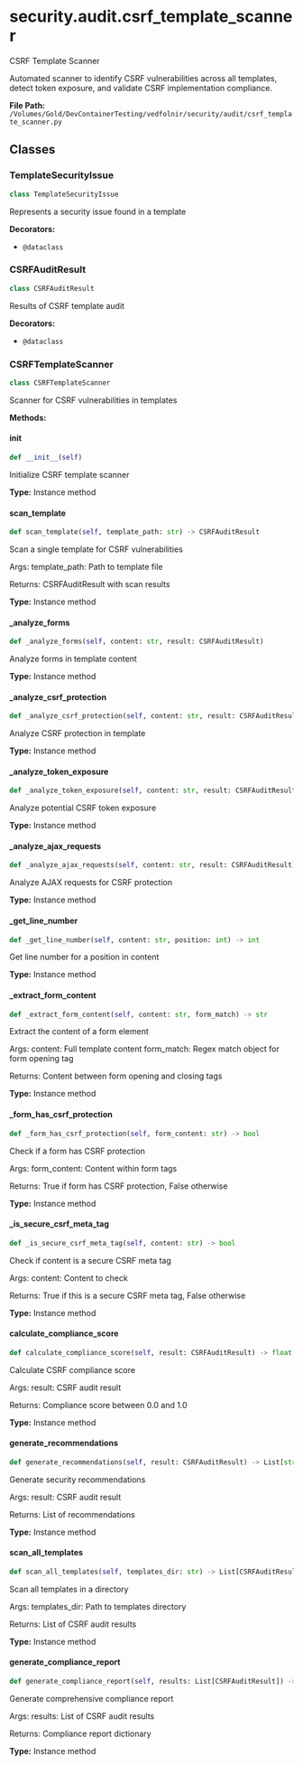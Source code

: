 # security.audit.csrf_template_scanner

CSRF Template Scanner

Automated scanner to identify CSRF vulnerabilities across all templates,
detect token exposure, and validate CSRF implementation compliance.

**File Path:** `/Volumes/Gold/DevContainerTesting/vedfolnir/security/audit/csrf_template_scanner.py`

## Classes

### TemplateSecurityIssue

```python
class TemplateSecurityIssue
```

Represents a security issue found in a template

**Decorators:**
- `@dataclass`

### CSRFAuditResult

```python
class CSRFAuditResult
```

Results of CSRF template audit

**Decorators:**
- `@dataclass`

### CSRFTemplateScanner

```python
class CSRFTemplateScanner
```

Scanner for CSRF vulnerabilities in templates

**Methods:**

#### __init__

```python
def __init__(self)
```

Initialize CSRF template scanner

**Type:** Instance method

#### scan_template

```python
def scan_template(self, template_path: str) -> CSRFAuditResult
```

Scan a single template for CSRF vulnerabilities

Args:
    template_path: Path to template file
    
Returns:
    CSRFAuditResult with scan results

**Type:** Instance method

#### _analyze_forms

```python
def _analyze_forms(self, content: str, result: CSRFAuditResult)
```

Analyze forms in template content

**Type:** Instance method

#### _analyze_csrf_protection

```python
def _analyze_csrf_protection(self, content: str, result: CSRFAuditResult)
```

Analyze CSRF protection in template

**Type:** Instance method

#### _analyze_token_exposure

```python
def _analyze_token_exposure(self, content: str, result: CSRFAuditResult)
```

Analyze potential CSRF token exposure

**Type:** Instance method

#### _analyze_ajax_requests

```python
def _analyze_ajax_requests(self, content: str, result: CSRFAuditResult)
```

Analyze AJAX requests for CSRF protection

**Type:** Instance method

#### _get_line_number

```python
def _get_line_number(self, content: str, position: int) -> int
```

Get line number for a position in content

**Type:** Instance method

#### _extract_form_content

```python
def _extract_form_content(self, content: str, form_match) -> str
```

Extract the content of a form element

Args:
    content: Full template content
    form_match: Regex match object for form opening tag
    
Returns:
    Content between form opening and closing tags

**Type:** Instance method

#### _form_has_csrf_protection

```python
def _form_has_csrf_protection(self, form_content: str) -> bool
```

Check if a form has CSRF protection

Args:
    form_content: Content within form tags
    
Returns:
    True if form has CSRF protection, False otherwise

**Type:** Instance method

#### _is_secure_csrf_meta_tag

```python
def _is_secure_csrf_meta_tag(self, content: str) -> bool
```

Check if content is a secure CSRF meta tag

Args:
    content: Content to check
    
Returns:
    True if this is a secure CSRF meta tag, False otherwise

**Type:** Instance method

#### calculate_compliance_score

```python
def calculate_compliance_score(self, result: CSRFAuditResult) -> float
```

Calculate CSRF compliance score

Args:
    result: CSRF audit result
    
Returns:
    Compliance score between 0.0 and 1.0

**Type:** Instance method

#### generate_recommendations

```python
def generate_recommendations(self, result: CSRFAuditResult) -> List[str]
```

Generate security recommendations

Args:
    result: CSRF audit result
    
Returns:
    List of recommendations

**Type:** Instance method

#### scan_all_templates

```python
def scan_all_templates(self, templates_dir: str) -> List[CSRFAuditResult]
```

Scan all templates in a directory

Args:
    templates_dir: Path to templates directory
    
Returns:
    List of CSRF audit results

**Type:** Instance method

#### generate_compliance_report

```python
def generate_compliance_report(self, results: List[CSRFAuditResult]) -> Dict
```

Generate comprehensive compliance report

Args:
    results: List of CSRF audit results
    
Returns:
    Compliance report dictionary

**Type:** Instance method

